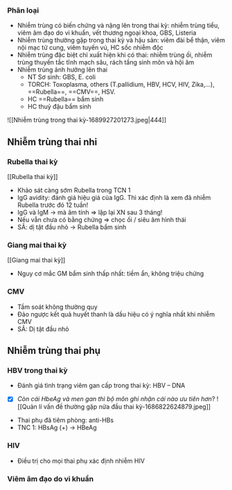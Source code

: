 ### Phân loại
- Nhiễm trùng có biến chứng và nặng lên trong thai kỳ: nhiễm trùng tiểu, viêm âm đạo do vi khuẩn, vết thương ngoại khoa, GBS, Listeria
- Nhiễm trùng thường gặp trong thai kỳ và hậu sản: viêm đài bể thận, viêm nội mạc tử cung, viêm tuyến vú, HC sốc nhiễm độc
- Nhiễm trùng đặc biệt chỉ xuất hiện khi có thai: nhiễm trùng ối, nhiễm trùng thuyến tắc tĩnh mạch sâu, rách tầng sinh môn và hội âm
- Nhiễm trùng ảnh hưởng lên thai
	- NT Sơ sinh: GBS, E. coli
	- TORCH: Toxoplasma, others (T.pallidium, HBV, HCV, HIV, Zika,...), ==Rubella==, ==CMV==, HSV.
	- HC ==Rubella== bẩm sinh
	- HC thuỷ đậu bẩm sinh

![[Nhiễm trùng trong thai kỳ-1689927201273.jpeg|444]]
## Nhiễm trùng thai nhi
### Rubella thai kỳ
[[Rubella thai kỳ]]
- Khảo sát càng sớm Rubella trong TCN 1
- IgG avidity: đánh giá hiệu giá của IgG. Thì xác định là xem đã nhiễm Rubella trước đó 12 tuần!
- IgG và IgM → mà âm tính ⇒ lặp lại XN sau 3 tháng!
- Nếu vẫn chưa có bằng chứng ⇒ chọc ối / siêu âm hình thái
- SÂ: dị tật đầu nhỏ -> Rubella bẩm sinh
### Giang mai thai kỳ
[[Giang mai thai kỳ]]
- Nguy cơ mắc GM bẩm sinh thấp nhất: tiềm ẩn, không triệu chứng
### CMV
- Tầm soát không thường quy
- Đảo ngược kết quả huyết thanh là dấu hiệu có ý nghĩa nhất khi nhiễm CMV
- SÂ: Dị tật đầu nhỏ


## Nhiễm trùng thai phụ
### HBV trong thai kỳ
- Đánh giá tình trạng viêm gan cấp trong thai kỳ: HBV – DNA  
- [x] _Còn cái HbeAg và men gan thì bộ môn ghi nhận cái nào ưu tiên hơn_?
	![[Quản lí vấn đề thường gặp nửa đầu thai kỳ-1686822624879.jpeg]]
	
- Thai phụ đã tiêm phòng: anti-HBs
- TNC 1: HBsAg (+) -> HBeAg


### HIV
- Điều trị cho mọi thai phụ xác định nhiễm HIV
### Viêm âm đạo do vi khuẩn